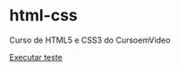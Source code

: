 # html-css
 Curso de HTML5 e CSS3 do CursoemVideo

<a href="https://viniciusguedesdev.github.io/html-css/desafio10/android.html">Executar teste</a>
